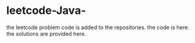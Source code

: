 # leetcode-Java-
the leetcode problem code is added to the repositories.
the code is here.
the solutions are provided here.


























